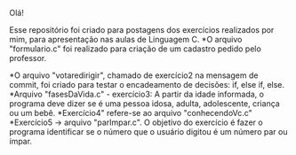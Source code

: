Olá!

Esse repositório foi criado para postagens dos exercícios realizados por mim, para apresentação nas aulas de Linguagem C.
*O arquivo "formulario.c" foi realizado para criação de um cadastro pedido pelo professor.

*O arquivo "votaredirigir", chamado de exercício2 na mensagem de commit, foi criado para testar o encadeamento de decisões: if, else if, else.
*Arquivo "fasesDaVida.c" - exercício3: A partir da idade informada, o programa deve dizer se é uma pessoa idosa, adulta, adolescente, criança ou um bebê.
*Exercício4" refere-se ao arquivo "conhecendoVc.c"
*Exercício5 -> arquivo "parImpar.c". O objetivo do exercício é fazer o programa identificar se o número que o usuário digitou é um número par ou ímpar. 
